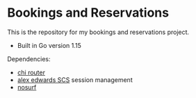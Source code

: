 
# Bookings and Reservations

This is the repository for my bookings and reservations project.

- Built in Go version 1.15
  
Dependencies:

- [chi router](https://github.com/go-chi/chi)
- [alex edwards SCS](https://github.com/alexedwards/scs/v2) session management
- [nosurf](https://github.com/justinas/nosurf)
<!-- - [pgx](https://github.com/jackc/pgx/v4)
- [simple mail](https://github.com/xhit/go-simple-mail/v2)
- [Go validator](https://github.com/asaskevich/govalidator) -->

<!-- In order to build and run this application, it is necessary to 
install Soda (go install github.com/gobuffalo/pop/... ), create
a postgres database, fill in the correct values in database.yml, 
and then run soda migrate.

To build and run the application, from the root level of the project,
execute this command:
```
go build -o bookings ./cmd/web/ && ./bookings \
-dbname=bookings \
-dbuser=tcs
```
where you have the correct entires for your database name (dbName) 
and database user (dbUser)
For the full list of command flags, run ./bookings -h -->